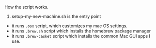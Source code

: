How the script works.
1. setup-my-new-machine.sh is the entry point
  - it runs `.osx` script, which customizes my mac OS settings.
  - it runs `.brew.sh` script which installs the homebrew package manager
  - it runs `.brew-casket` script which installs the common Mac GUI apps I use.
